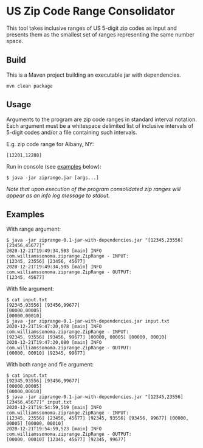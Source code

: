 # US Zip Code Range Consolidator
This tool takes inclusive ranges of US 5-digit zip codes as input and presents them as the smallest set of ranges representing the same number space.

## Build
This is a Maven project building an executable jar with dependencies.

```
mvn clean package
```

## Usage
Arguments to the program are zip code ranges in standard interval notation. Each argument must be a whitespace delimited list of inclusive intervals of 5-digit codes and/or a file containing such intervals.

E.g. zip code range for Albany, NY:

```
[12201,12288]
```

Run in console (see [examples](#examples) below):

```
$ java -jar ziprange.jar [args...]
```

_Note that upon execution of the program consolidated zip ranges will appear as an info log message to stdout._

## Examples
With range argument:

```
$ java -jar ziprange-0.1-jar-with-dependencies.jar "[12345,23556] [23456,45677]"
2020-12-21T19:49:34,503 [main] INFO  com.williamssonoma.ziprange.ZipRange - INPUT:
[12345, 23556] [23456, 45677]
2020-12-21T19:49:34,505 [main] INFO  com.williamssonoma.ziprange.ZipRange - OUTPUT:
[12345, 45677]
```

With file argument:

```
$ cat input.txt 
[92345,93556] [93456,99677]
[00000,00005]
[00000,00010]
$ java -jar ziprange-0.1-jar-with-dependencies.jar input.txt 
2020-12-21T19:47:20,078 [main] INFO  com.williamssonoma.ziprange.ZipRange - INPUT:
[92345, 93556] [93456, 99677] [00000, 00005] [00000, 00010]
2020-12-21T19:47:20,080 [main] INFO  com.williamssonoma.ziprange.ZipRange - OUTPUT:
[00000, 00010] [92345, 99677]
```

With both range and file argument:

```
$ cat input.txt 
[92345,93556] [93456,99677]
[00000,00005]
[00000,00010]
$ java -jar ziprange-0.1-jar-with-dependencies.jar "[12345,23556] [23456,45677]" input.txt
2020-12-21T19:54:59,519 [main] INFO  com.williamssonoma.ziprange.ZipRange - INPUT:
[12345, 23556] [23456, 45677] [92345, 93556] [93456, 99677] [00000, 00005] [00000, 00010]
2020-12-21T19:54:59,523 [main] INFO  com.williamssonoma.ziprange.ZipRange - OUTPUT:
[00000, 00010] [12345, 45677] [92345, 99677]
```